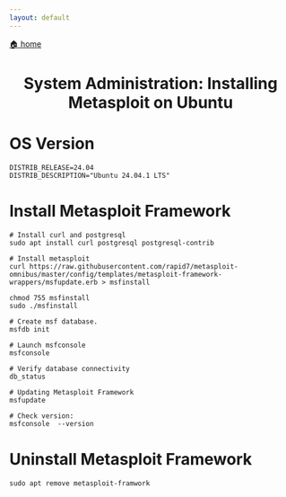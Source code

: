 ```yaml
---
layout: default
---
```


[🏠 home](../)

<h1 style="text-align: center;">System Administration: Installing Metasploit on Ubuntu</h1>

# OS Version
```
DISTRIB_RELEASE=24.04
DISTRIB_DESCRIPTION="Ubuntu 24.04.1 LTS"
```

# Install Metasploit Framework
```
# Install curl and postgresql
sudo apt install curl postgresql postgresql-contrib

# Install metasploit
curl https://raw.githubusercontent.com/rapid7/metasploit-omnibus/master/config/templates/metasploit-framework-wrappers/msfupdate.erb > msfinstall

chmod 755 msfinstall
sudo ./msfinstall

# Create msf database.
msfdb init

# Launch msfconsole
msfconsole

# Verify database connectivity 
db_status

# Updating Metasploit Framework
msfupdate

# Check version:
msfconsole  --version
```

# Uninstall Metasploit Framework
```
sudo apt remove metasploit-framwork
```
